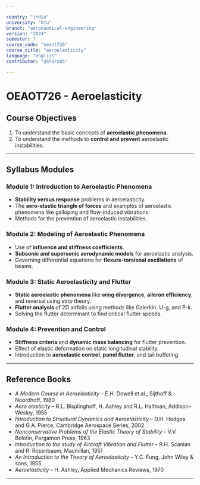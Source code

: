 ```yaml
---

country: "india"
university: "ktu"
branch: "aeronautical-engineering"
version: "2024"
semester: 7
course_code: "oeaot726"
course_title: "aeroelasticity"
language: "english"
contributor: "@Sharx05"

---
```


# OEAOT726 - Aeroelasticity

## Course Objectives

1.  To understand the basic concepts of **aeroelastic phenomena**.
2.  To understand the methods to **control and prevent** aeroelastic instabilities.

---

## Syllabus Modules

### Module 1: Introduction to Aeroelastic Phenomena

-   **Stability versus response** problems in aeroelasticity.
-   The **aero-elastic triangle of forces** and examples of aeroelastic phenomena like galloping and flow-induced vibrations.
-   Methods for the prevention of aeroelastic instabilities.

### Module 2: Modeling of Aeroelastic Phenomena

-   Use of **influence and stiffness coefficients**.
-   **Subsonic and supersonic aerodynamic models** for aeroelastic analysis.
-   Governing differential equations for **flexure-torsional oscillations** of beams.

### Module 3: Static Aeroelasticity and Flutter

-   **Static aeroelastic phenomena** like **wing divergence**, **aileron efficiency**, and reversal using strip theory.
-   **Flutter analysis** of 2D airfoils using methods like Galerkin, U-g, and P-k.
-   Solving the flutter determinant to find critical flutter speeds.

### Module 4: Prevention and Control

-   **Stiffness criteria** and **dynamic mass balancing** for flutter prevention.
-   Effect of elastic deformation on static longitudinal stability.
-   Introduction to **aeroelastic control**, **panel flutter**, and tail buffeting.

---

## Reference Books

-   *A Modern Course in Aeroelasticity* – E.H. Dowell et.al., Sijthoff & Noordhoff, 1980
-   *Aero elasticity* – R.L. Bisplinghoff, H. Ashley and R.L. Halfman, Addison-Wesley, 1955
-   *Introduction to Structural Dynamics and Aeroelasticity* – D.H. Hodges and G.A. Pierce, Cambridge Aerospace Series, 2002
-   *Nonconservative Problems of the Elastic Theory of Stability* – V.V. Bolotin, Pergamon Press, 1963
-   *Introduction to the study of Aircraft Vibration and Flutter* – R.H. Scanlan and R. Rosenbaum, Macmillan, 1951
-   *An Introduction to the Theory of Aeroelasticity* – Y.C. Fung, John Wiley & sons, 1955
-   *Aeroelasticity* – H. Ashley, Applied Mechanics Reviews, 1970

---
